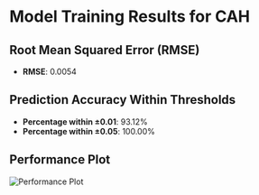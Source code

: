 # Model Training Results for CAH

## Root Mean Squared Error (RMSE)
- **RMSE**: 0.0054

## Prediction Accuracy Within Thresholds
- **Percentage within ±0.01**: 93.12%
- **Percentage within ±0.05**: 100.00%

## Performance Plot
![Performance Plot](../imgs/CAH.png)
